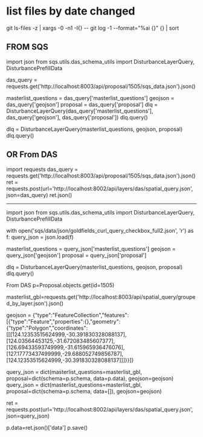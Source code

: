 # list files by date changed
git ls-files -z | xargs -0 -n1 -I{} -- git log -1 --format="%ai {}" {} | sort


FROM SQS
--------

import json
from sqs.utils.das_schema_utils import DisturbanceLayerQuery, DisturbancePrefillData

das_query = requests.get('http://localhost:8003/api/proposal/1505/sqs_data.json').json()

masterlist_questions = das_query['masterlist_questions']
geojson = das_query['geojson']
proposal = das_query['proposal']
dlq = DisturbanceLayerQuery(das_query['masterlist_questions'], das_query['geojson'], das_query['proposal'])
dlq.query()

dlq = DisturbanceLayerQuery(masterlist_questions, geojson, proposal)
dlq.query()

OR From DAS
--------

import requests
das_query = requests.get('http://localhost:8003/api/proposal/1505/sqs_data.json').json()
ret = requests.post(url='http://localhost:8002/api/layers/das/spatial_query.json', json=das_query)
ret.json()

----
import json
from sqs.utils.das_schema_utils import DisturbanceLayerQuery, DisturbancePrefillData

with open('sqs/data/json/goldfields_curl_query_checkbox_full2.json', 'r') as f:
    query_json = json.load(f)

masterlist_questions = query_json['masterlist_questions']
geojson = query_json['geojson']
proposal = query_json['proposal']

dlq = DisturbanceLayerQuery(masterlist_questions, geojson, proposal)
dlq.query()


From DAS
p=Proposal.objects.get(id=1505)

masterlist_gbl=requests.get('http://localhost:8003/api/spatial_query/grouped_by_layer.json').json()

geojson = {"type":"FeatureCollection","features":[{"type":"Feature","properties":{},"geometry":{"type":"Polygon","coordinates":[[[124.12353515624999,-30.391830328088137],[124.03564453125,-31.672083485607377],[126.69433593749999,-31.615965936476076],[127.17773437499999,-29.688052749856787],[124.12353515624999,-30.391830328088137]]]}}]}


query_json = dict(masterlist_questions=masterlist_gbl, proposal=dict(schema=p.schema, data=p.data), geojson=geojson)
query_json = dict(masterlist_questions=masterlist_gbl, proposal=dict(schema=p.schema, data=[]), geojson=geojson)

ret = requests.post(url='http://localhost:8002/api/layers/das/spatial_query.json', json=query_json)

p.data=ret.json()['data']
p.save()

